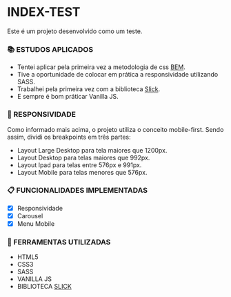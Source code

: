 # INDEX-TEST
Este é um projeto desenvolvido como um teste.

### :books: ESTUDOS APLICADOS
- Tentei aplicar pela primeira vez a metodologia de css <a href="http://getbem.com/">BEM<a>.
- Tive a oportunidade de colocar em prática a responsividade utilizando SASS.
- Trabalhei pela primeira vez com a biblioteca <a href="https://kenwheeler.github.io/slick/">Slick<a>.
- E sempre é bom práticar Vanilla JS.

### :iphone: RESPONSIVIDADE
Como informado mais acima, o projeto utiliza o conceito mobile-first. Sendo assim, dividi os breakpoints em três partes:
- Layout Large Desktop para tela maiores que 1200px.
- Layout Desktop para telas maiores que 992px.
- Layout Ipad para telas entre 576px e 991px.
- Layout Mobile para telas menores que 576px.

### :clipboard: FUNCIONALIDADES IMPLEMENTADAS
- [x] Responsividade
- [x] Carousel
- [x] Menu Mobile

### :wrench: FERRAMENTAS UTILIZADAS
- HTML5
- CSS3
- SASS
- VANILLA JS
- BIBLIOTECA <a href="https://kenwheeler.github.io/slick/">SLICK<a>

